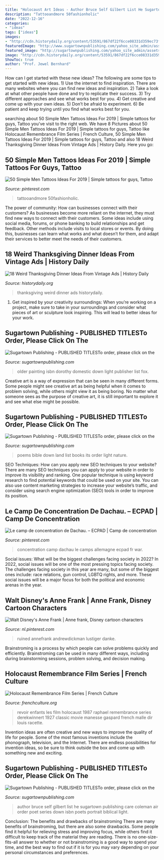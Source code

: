 ```yaml
---
title: "Holocaust Art Ideas - Author Bruce Self Gilbert List He Sugartown Publishing Care Coleman Air Order Poet Series Down Isbn Poets Portrait Biblical Light"
description: "Tattooandmore 50fashionholic"
date: "2022-12-16"
categories:
- "ideas"
tags: ["ideas"]
images:
- "http://cdn.historydaily.org/content/53591/867df22f6cce08331d359ec73fdf90fe.jpg"
featuredImage: "http://www.sugartownpublishing.com/yahoo_site_admin/assets/images/Mi_Tierra.133153032_std.jpg"
featured_image: "http://sugartownpublishing.com/yahoo_site_admin/assets/images/Cheri_Coleman.149160416_std.jpg"
image: "http://cdn.historydaily.org/content/53591/867df22f6cce08331d359ec73fdf90fe.jpg"
ShowToc: true
author: "Prof. Jewel Bernhard"
---
```



How can I get started with these new ideas?
The following are some tips to get started with new ideas. 1) Use the internet to find inspiration. There are many websites where you can find new ideas and inspiration. 2) Take a look at what other people have done and try to replicate their success. 3) Try different approaches and see what works best for you. 4) Get creative and come up with your own ideas. 5) Don’t be afraid to experiment. 6) Be patient and keep trying until you find what works best for you.

	

		
searching about 50 Simple Men Tattoos Ideas For 2019 | Simple tattoos for guys, Tattoo you've visit to the right web. We have 8 Pictures about 50 Simple Men Tattoos Ideas For 2019 | Simple tattoos for guys, Tattoo like Holocaust Remembrance Film Series | French Culture, 50 Simple Men Tattoos Ideas For 2019 | Simple tattoos for guys, Tattoo and also 18 Weird Thanksgiving Dinner Ideas From Vintage Ads | History Daily. Here you go:
		
    
## 50 Simple Men Tattoos Ideas For 2019 | Simple Tattoos For Guys, Tattoo

<img loading=lazy src="https://i.pinimg.com/736x/c9/24/1d/c9241dc83c6e5002156bc8a8326006fc.jpg" onerror="this.onerror=null;this.src='https://tse3.mm.bing.net/th?id=OIP.6LjXoz5Oj8v1Ty8WKBV92gHaHa&amp;pid=15.1';" alt="50 Simple Men Tattoos Ideas For 2019 | Simple tattoos for guys, Tattoo">

_Source: pinterest.com_

>tattooandmore 50fashionholic. 

	

The power of community: How can businesses connect with their customers?
As businesses become more reliant on the internet, they must find new ways to connect with their customers. Some ideas include using social media, forums, or phone banking to build relationships and get feedback. Other methods include visits to local stores or events. By doing this, businesses can learn what works and what doesn’t for them, and adapt their services to better meet the needs of their customers.

    
## 18 Weird Thanksgiving Dinner Ideas From Vintage Ads | History Daily

<img loading=lazy src="http://cdn.historydaily.org/content/53591/867df22f6cce08331d359ec73fdf90fe.jpg" onerror="this.onerror=null;this.src='https://tse3.mm.bing.net/th?id=OIP.BczSozkn8VTowUpflstM1QHaEB&amp;pid=15.1';" alt="18 Weird Thanksgiving Dinner Ideas From Vintage Ads | History Daily">

_Source: historydaily.org_

>thanksgiving weird dinner ads historydaily. 

	

1. Get inspired by your creativity surroundings: When you’re working on a project, make sure to take in your surroundings and consider what pieces of art or sculpture look inspiring. This will lead to better ideas for your work.

    
## Sugartown Publishing - PUBLISHED TITLESTo Order, Please Click On The

<img loading=lazy src="http://sugartownpublishing.com/yahoo_site_admin/assets/images/Cheri_Coleman.149160416_std.jpg" onerror="this.onerror=null;this.src='https://tse1.mm.bing.net/th?id=OIP.whD70qe9Yomj9dE0WkJraQAAAA&amp;pid=15.1';" alt="Sugartown Publishing - PUBLISHED TITLESTo order, please click on the">

_Source: sugartownpublishing.com_

>older painting isbn dorothy domestic down light publisher list fox. 

	

Creative art is a way of expression that can be seen in many different forms. Some people might see creative art as being helpful when it comes to problem solving, while others might view it as being boring. No matter what someone sees as the purpose of creative art, it is still important to explore it and see what else might be possible.

    
## Sugartown Publishing - PUBLISHED TITLESTo Order, Please Click On The

<img loading=lazy src="http://www.sugartownpublishing.com/yahoo_site_admin/assets/images/Mi_Tierra.133153032_std.jpg" onerror="this.onerror=null;this.src='https://tse4.mm.bing.net/th?id=OIP._ZKtb1SApAGHacU9R1eQCAHaLG&amp;pid=15.1';" alt="Sugartown Publishing - PUBLISHED TITLESTo order, please click on the">

_Source: sugartownpublishing.com_

>poems bible down land list books its order light nature. 

	

SEO Techniques: How can you apply new SEO techniques to your website?
There are many SEO techniques you can apply to your website in order to improve its visibility and ranking. One popular technique is using keyword research to find potential keywords that could be used on your site. You can also use content marketing strategies to increase your website’s traffic, and consider using search engine optimization (SEO) tools in order to improve its position.

    
## Le Camp De Concentration De Dachau. – ECPAD | Camp De Concentration

<img loading=lazy src="https://i.pinimg.com/originals/3e/05/ae/3e05ae2635dc34a971e0db6e856f141d.jpg" onerror="this.onerror=null;this.src='https://tse3.mm.bing.net/th?id=OIP.UnLlPHiTqePQuTVycYUe0QHaE8&amp;pid=15.1';" alt="Le camp de concentration de Dachau. – ECPAD | Camp de concentration">

_Source: pinterest.com_

>concentration camp dachau le camps allemagne ecpad fr war. 

	

Social issues: What will be the biggest challenges facing society in 2022?
In 2022, social issues will be one of the most pressing topics facing society. The challenges facing society in this year are many, but some of the biggest ones include: race relations, gun control, LGBTQ rights, and more. These social issues will be a major focus for both the political and economic arenas in the year.

    
## Walt Disney&#039;s Anne Frank | Anne Frank, Disney Cartoon Characters

<img loading=lazy src="https://i.pinimg.com/736x/99/11/05/991105751f3838a7c052a87868c8cc0c--funny-disney-disney-love.jpg" onerror="this.onerror=null;this.src='https://tse2.mm.bing.net/th?id=OIP.CY1Idb6g2QEsveuCgkgjZQHaLT&amp;pid=15.1';" alt="Walt Disney&#039;s Anne Frank | Anne frank, Disney cartoon characters">

_Source: nl.pinterest.com_

>ruined annefrank andrewdickman lustiger danke. 

	

Brainstroming is a process by which people can solve problems quickly and efficiently. Brainstroming can be used in many different ways, including during brainstorming sessions, problem solving, and decision making.

    
## Holocaust Remembrance Film Series | French Culture

<img loading=lazy src="http://frenchculture.org/sites/default/files/styles/max/public/mv5bmtkzoduwnjq3n15bml5banbnxkftztcwmdi0mje5ng._v1_sy1000_cr0014791000_al_.jpg?itok=Mg_5VISE" onerror="this.onerror=null;this.src='https://tse2.mm.bing.net/th?id=OIP.GkV5Yf6OSuHQHSMqsWsB6wHaFA&amp;pid=15.1';" alt="Holocaust Remembrance Film Series | French Culture">

_Source: frenchculture.org_

>revoir enfants les film holocaust 1987 raphael remembrance series derekwinnert 1927 classic movie manesse gaspard french malle dir louis racette. 

	

Invention ideas are often creative and new ways to improve the quality of life for people. Some of the most famous inventions include the phonograph, television, and the Internet. There are endless possibilities for invention ideas, so be sure to think outside the box and come up with something new and exciting.

    
## Sugartown Publishing - PUBLISHED TITLESTo Order, Please Click On The

<img loading=lazy src="http://sugartownpublishing.com/yahoo_site_admin/assets/images/Bruce_self-portrait_color.216181646_std.jpg" onerror="this.onerror=null;this.src='https://tse2.mm.bing.net/th?id=OIP.jqPC2LSoW4AeknipfKZheQHaIh&amp;pid=15.1';" alt="Sugartown Publishing - PUBLISHED TITLESTo order, please click on the">

_Source: sugartownpublishing.com_

>author bruce self gilbert list he sugartown publishing care coleman air order poet series down isbn poets portrait biblical light. 

	

Conclusion: The benefits and drawbacks of brainstroming
There are many benefits of brainstroming, but there are also some drawbacks. Some people find it helpful for relieving stress and improving focus, while others find it difficult to keep track of the material they are reading. There is no one-size-fits-all answer to whether or not brainstroming is a good way to spend your time, and the best way to find out if it is for you may vary depending on your personal circumstances and preferences.

